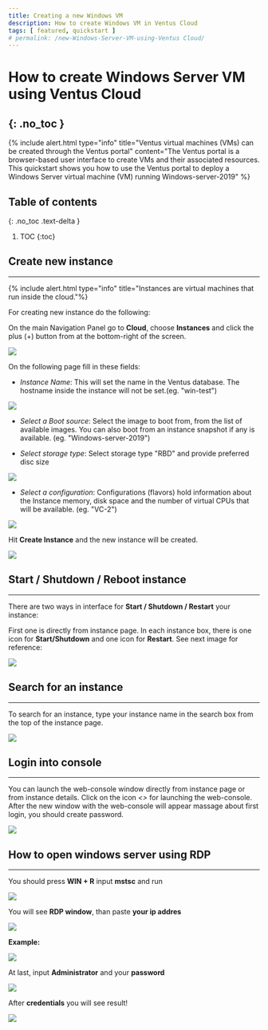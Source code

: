 ```yaml
---
title: Creating a new Windows VM
description: How to create Windows VM in Ventus Cloud 
tags: [ featured, quickstart ]
# permalink: /new-Windows-Server-VM-using-Ventus Cloud/
---
```

# How to create Windows Server VM using Ventus Cloud 
{: .no_toc }
---

{% include alert.html type="info" title="Ventus virtual machines (VMs) can be created through the Ventus portal" content="The Ventus portal is a browser-based user interface to create VMs and their associated resources. This quickstart shows you how to use the Ventus portal to deploy a Windows Server virtual machine (VM) running Windows-server-2019" %}

## Table of contents
{: .no_toc .text-delta }

1. TOC
{:toc}

## Create new instance
---

{% include alert.html type="info" title="Instances are virtual machines that run inside the cloud."%}

For creating new instance do the following:

On the main Navigation Panel go to **Cloud**, choose **Instances** and  click the plus (+) button from at the bottom-right of the screen.
 
![](../../assets/img/win_server/WinVM.png)


On the following page fill in these fields:

- *Instance Name*: 
This will set the name in the Ventus database. The hostname inside the instance will not be set.(eg. "win-test")

![](../../assets/img/win_server/WinVM000.png)


- *Select a Boot source*: 
Select the image to boot from, from the list of available images. You can also boot from an instance snapshot if any is available. (eg. "Windows-server-2019")

- *Select storage type*: 
Select storage type "RBD" and provide preferred disc size

![](../../assets/img/win_server/WinVM001.png)


- *Select a configuration*: 
Configurations (flavors) hold information about the Instance memory, disk space and the number of virtual CPUs that will be available. (eg. "VC-2")

![](../../assets/img/win_server/WinVM002.png)


Hit **Create Instance** and the new instance will be created.

![](../../assets/img/win_server/WinVM002.png)


## Start / Shutdown / Reboot instance
---

There are two ways in interface for **Start / Shutdown / Restart** your instance:

First one is directly from instance page. In each instance box, there is one icon for **Start/Shutdown** and one icon for **Restart**. See next image for reference:

![](../../assets/img/win_server/WinVM005.png)

## Search for an instance
---

To search for an instance, type your instance name in the search box from the top of the instance page.

![](../../assets/img/win_server/WinVM004.png)


## Login into console
---

You can launch the web-console window directly from instance page or from instance details. Click on the icon *<>*  for launching the web-console.    
After the new window with the web-console will appear massage about first login, you should create password.

![](../../assets/img/win_server/WinVM003.png)


## How to open windows server using RDP
---

You should press **WIN + R** input **mstsc** and run

![](../../assets/img/win_server/mstsc.png)

You will see **RDP window**, than paste **your ip addres**

![](../../assets/img/win_server/ip.png)

**Example:**

![](../../assets/img/win_server/connection.png)

At last, input **Administrator** and your **password**

![](../../assets/img/win_server/login.png)

After **credentials** you will see result!

![](../../assets/img/win_server/WinVM008.png)


